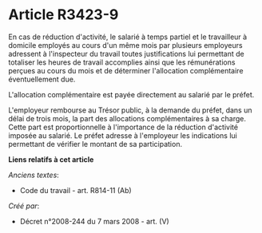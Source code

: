 # Article R3423-9

En cas de réduction d'activité, le salarié à temps partiel et le travailleur à domicile employés au cours d'un même mois par
plusieurs employeurs adressent à l'inspecteur du travail toutes justifications lui permettant de totaliser les heures de
travail accomplies ainsi que les rémunérations perçues au cours du mois et de déterminer l'allocation complémentaire
éventuellement due.

L'allocation complémentaire est payée directement au salarié par le préfet.

L'employeur rembourse au Trésor public, à la demande du préfet, dans un délai de trois mois, la part des allocations
complémentaires à sa charge. Cette part est proportionnelle à l'importance de la réduction d'activité imposée au salarié. Le
préfet adresse à l'employeur les indications lui permettant de vérifier le montant de sa participation.

**Liens relatifs à cet article**

_Anciens textes_:

  - Code du travail - art. R814-11 (Ab)

_Créé par_:

  - Décret n°2008-244 du 7 mars 2008 - art. (V)
